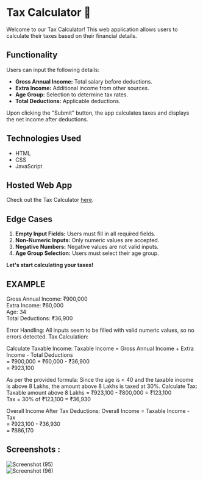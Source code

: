 # Tax Calculator 🧮

Welcome to our Tax Calculator! This web application allows users to calculate their taxes based on their financial details.

## Functionality

Users can input the following details:
- **Gross Annual Income:** Total salary before deductions.
- **Extra Income:** Additional income from other sources.
- **Age Group:** Selection to determine tax rates.
- **Total Deductions:** Applicable deductions.

Upon clicking the "Submit" button, the app calculates taxes and displays the net income after deductions.

## Technologies Used

- HTML
- CSS
- JavaScript

## Hosted Web App

Check out the Tax Calculator [here](https://superlative-frangollo-9ec2dd.netlify.app/).

## Edge Cases

1. **Empty Input Fields:** Users must fill in all required fields.
2. **Non-Numeric Inputs:** Only numeric values are accepted.
3. **Negative Numbers:** Negative values are not valid inputs.
4. **Age Group Selection:** Users must select their age group.


******Let's start calculating your taxes!******</br>

## EXAMPLE 
Gross Annual Income: ₹900,000</BR>
Extra Income: ₹60,000</BR>
Age: 34</BR>
Total Deductions: ₹36,900</BR>

Error Handling:
All inputs seem to be filled with valid numeric values, so no errors detected.
Tax Calculation:

Calculate Taxable Income:
Taxable Income = Gross Annual Income + Extra Income - Total Deductions</BR>
= ₹900,000 + ₹60,000 - ₹36,900</BR>
= ₹923,100</BR>

As per the provided formula:
Since the age is < 40 and the taxable income is above 8 Lakhs, the amount above 8 Lakhs is taxed at 30%.
Calculate Tax:
Taxable amount above 8 Lakhs = ₹923,100 - ₹800,000 = ₹123,100</BR>
Tax = 30% of ₹123,100 = ₹36,930</BR>

Overall Income After Tax Deductions:
Overall Income = Taxable Income - Tax</BR>
= ₹923,100 - ₹36,930</BR>
= ₹886,170</BR>


## Screenshots : 

![Screenshot (95)](https://github.com/DevyaniChanne/CALCULATOR/assets/89982552/35f2b3d6-a61a-45c3-9a95-fd4b8e3a84d0)</br>
![Screenshot (96)](https://github.com/DevyaniChanne/CALCULATOR/assets/89982552/eb3bc1d5-e692-4123-941e-3644d0c03c07)
